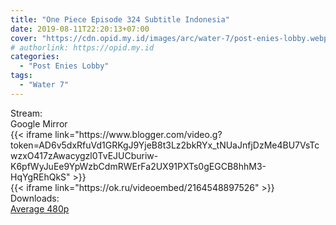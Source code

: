 ```yaml
---
title: "One Piece Episode 324 Subtitle Indonesia"
date: 2019-08-11T22:20:13+07:00
cover: "https://cdn.opid.my.id/images/arc/water-7/post-enies-lobby.webp" # Optional, cover
# authorlink: https://opid.my.id
categories:
  - "Post Enies Lobby"
tags:
  - "Water 7"
---
```

<div class="ui menu violet borderless inverted">
  <div class="header item active">
        Stream:
    </div>
  <a class="active item" data-tab="google">
    <i class="google drive icon"></i> Google
  </a>
  <a class="item nounderline" data-tab="mirror">
    <i class="odnoklassniki icon"></i> Mirror
  </a>
</div>
<div class="ui bottom attached tab segment active" style="border:0 !important;" data-tab="google">
 {{< iframe link="https://www.blogger.com/video.g?token=AD6v5dxRfuVd1GRKgJ9YjeB8t3Lz2bkRYx_tNUaJnfjDzMe4BU7VsTcwzxO417zAwacygzl0TvEJUCburiw-K6pfWyJuEe9YpWzbCdmRWErFa2UX91PXTs0gEGCB8hhM3-HqYgREhQkS" >}}
</div>
<div class="ui bottom attached tab segment" style="border:0 !important;" data-tab="mirror">
{{< iframe link="https://ok.ru/videoembed/2164548897526" >}}
</div>
<div class="ui menu violet borderless inverted">
  <div class="header item active">
        Downloads:
    </div>
  <a class="item nounderline" href="https://ouo.io/h9k9KbT" target="_blank" rel="dofollow"><i class="google drive icon"></i>
    Average 480p</a>
</div>